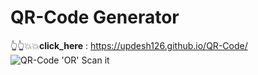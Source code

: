 # QR-Code Generator 

👆👆💥💥**click_here** : https://updesh126.github.io/QR-Code/ <br>
  ![QR-Code](https://user-images.githubusercontent.com/77198464/178109197-01cb775a-2124-4f50-91c2-1b7455d466b4.png)
'OR' Scan it
